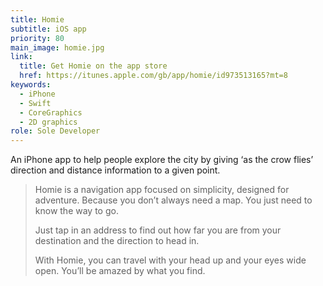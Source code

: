 ```yaml
---
title: Homie
subtitle: iOS app
priority: 80
main_image: homie.jpg
link:
  title: Get Homie on the app store
  href: https://itunes.apple.com/gb/app/homie/id973513165?mt=8
keywords:
  - iPhone
  - Swift
  - CoreGraphics
  - 2D graphics
role: Sole Developer
---
```


An iPhone app to help people explore the city by giving &lsquo;as the crow flies&rsquo; direction and distance information to a given point.

> Homie is a navigation app focused on simplicity, designed for adventure.
> Because you don’t always need a map. You just need to know the way to go.
>
> Just tap in an address to find out how far you are from your destination and the direction to head in. 
>
> With Homie, you can travel with your head up and your eyes wide open. You’ll be amazed by what you find.
